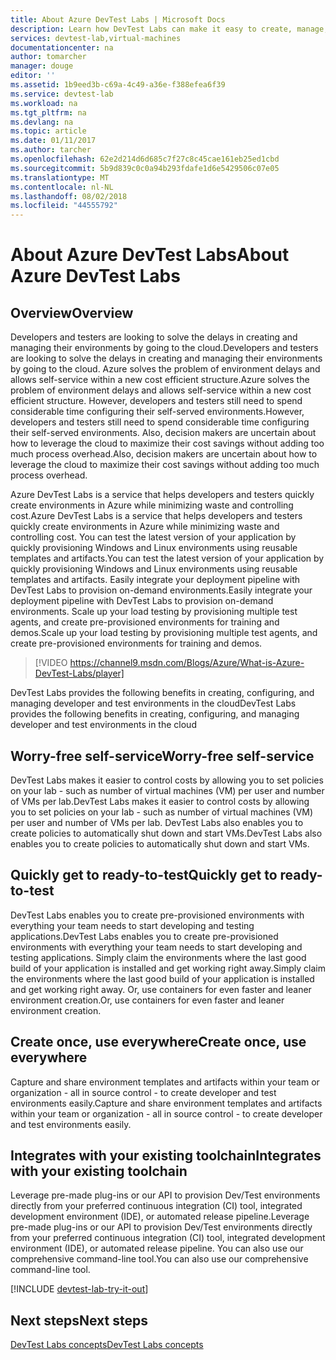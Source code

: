 ```yaml
---
title: About Azure DevTest Labs | Microsoft Docs
description: Learn how DevTest Labs can make it easy to create, manage, and monitor Azure virtual machines
services: devtest-lab,virtual-machines
documentationcenter: na
author: tomarcher
manager: douge
editor: ''
ms.assetid: 1b9eed3b-c69a-4c49-a36e-f388efea6f39
ms.service: devtest-lab
ms.workload: na
ms.tgt_pltfrm: na
ms.devlang: na
ms.topic: article
ms.date: 01/11/2017
ms.author: tarcher
ms.openlocfilehash: 62e2d214d6d685c7f27c8c45cae161eb25ed1cbd
ms.sourcegitcommit: 5b9d839c0c0a94b293fdafe1d6e5429506c07e05
ms.translationtype: MT
ms.contentlocale: nl-NL
ms.lasthandoff: 08/02/2018
ms.locfileid: "44555792"
---
```

# <a name="about-azure-devtest-labs"></a><span data-ttu-id="4125a-103">About Azure DevTest Labs</span><span class="sxs-lookup"><span data-stu-id="4125a-103">About Azure DevTest Labs</span></span>
## <a name="overview"></a><span data-ttu-id="4125a-104">Overview</span><span class="sxs-lookup"><span data-stu-id="4125a-104">Overview</span></span>
<span data-ttu-id="4125a-105">Developers and testers are looking to solve the delays in creating and managing their environments by going to the cloud.</span><span class="sxs-lookup"><span data-stu-id="4125a-105">Developers and testers are looking to solve the delays in creating and managing their environments by going to the cloud.</span></span>  <span data-ttu-id="4125a-106">Azure solves the problem of environment delays and allows self-service within a new cost efficient structure.</span><span class="sxs-lookup"><span data-stu-id="4125a-106">Azure solves the problem of environment delays and allows self-service within a new cost efficient structure.</span></span>  <span data-ttu-id="4125a-107">However, developers and testers still need to spend considerable time configuring their self-served environments.</span><span class="sxs-lookup"><span data-stu-id="4125a-107">However, developers and testers still need to spend considerable time configuring their self-served environments.</span></span> <span data-ttu-id="4125a-108">Also, decision makers are uncertain about how to leverage the cloud to maximize their cost savings without adding too much process overhead.</span><span class="sxs-lookup"><span data-stu-id="4125a-108">Also, decision makers are uncertain about how to leverage the cloud to maximize their cost savings without adding too much process overhead.</span></span>

<span data-ttu-id="4125a-109">Azure DevTest Labs is a service that helps developers and testers quickly create environments in Azure while minimizing waste and controlling cost.</span><span class="sxs-lookup"><span data-stu-id="4125a-109">Azure DevTest Labs is a service that helps developers and testers quickly create environments in Azure while minimizing waste and controlling cost.</span></span> <span data-ttu-id="4125a-110">You can test the latest version of your application by quickly provisioning Windows and Linux environments using reusable templates and artifacts.</span><span class="sxs-lookup"><span data-stu-id="4125a-110">You can test the latest version of your application by quickly provisioning Windows and Linux environments using reusable templates and artifacts.</span></span> <span data-ttu-id="4125a-111">Easily integrate your deployment pipeline with DevTest Labs to provision on-demand environments.</span><span class="sxs-lookup"><span data-stu-id="4125a-111">Easily integrate your deployment pipeline with DevTest Labs to provision on-demand environments.</span></span> <span data-ttu-id="4125a-112">Scale up your load testing by provisioning multiple test agents, and create pre-provisioned environments for training and demos.</span><span class="sxs-lookup"><span data-stu-id="4125a-112">Scale up your load testing by provisioning multiple test agents, and create pre-provisioned environments for training and demos.</span></span>

> [!VIDEO https://channel9.msdn.com/Blogs/Azure/What-is-Azure-DevTest-Labs/player]
> 
> 

<span data-ttu-id="4125a-113">DevTest Labs provides the following benefits in creating, configuring, and managing developer and test environments in the cloud</span><span class="sxs-lookup"><span data-stu-id="4125a-113">DevTest Labs provides the following benefits in creating, configuring, and managing developer and test environments in the cloud</span></span>

## <a name="worry-free-self-service"></a><span data-ttu-id="4125a-114">Worry-free self-service</span><span class="sxs-lookup"><span data-stu-id="4125a-114">Worry-free self-service</span></span>
<span data-ttu-id="4125a-115">DevTest Labs makes it easier to control costs by allowing you to set policies on your lab - such as number of virtual machines (VM) per user and number of VMs per lab.</span><span class="sxs-lookup"><span data-stu-id="4125a-115">DevTest Labs makes it easier to control costs by allowing you to set policies on your lab - such as number of virtual machines (VM) per user and number of VMs per lab.</span></span> <span data-ttu-id="4125a-116">DevTest Labs also enables you to create policies to automatically shut down and start VMs.</span><span class="sxs-lookup"><span data-stu-id="4125a-116">DevTest Labs also enables you to create policies to automatically shut down and start VMs.</span></span>

## <a name="quickly-get-to-ready-to-test"></a><span data-ttu-id="4125a-117">Quickly get to ready-to-test</span><span class="sxs-lookup"><span data-stu-id="4125a-117">Quickly get to ready-to-test</span></span>
<span data-ttu-id="4125a-118">DevTest Labs enables you to create pre-provisioned environments with everything your team needs to start developing and testing applications.</span><span class="sxs-lookup"><span data-stu-id="4125a-118">DevTest Labs enables you to create pre-provisioned environments with everything your team needs to start developing and testing applications.</span></span> <span data-ttu-id="4125a-119">Simply claim the environments where the last good build of your application is installed and get working right away.</span><span class="sxs-lookup"><span data-stu-id="4125a-119">Simply claim the environments where the last good build of your application is installed and get working right away.</span></span> <span data-ttu-id="4125a-120">Or, use containers for even faster and leaner environment creation.</span><span class="sxs-lookup"><span data-stu-id="4125a-120">Or, use containers for even faster and leaner environment creation.</span></span>

## <a name="create-once-use-everywhere"></a><span data-ttu-id="4125a-121">Create once, use everywhere</span><span class="sxs-lookup"><span data-stu-id="4125a-121">Create once, use everywhere</span></span>
<span data-ttu-id="4125a-122">Capture and share environment templates and artifacts within your team or organization - all in source control - to create developer and test environments easily.</span><span class="sxs-lookup"><span data-stu-id="4125a-122">Capture and share environment templates and artifacts within your team or organization - all in source control - to create developer and test environments easily.</span></span>

## <a name="integrates-with-your-existing-toolchain"></a><span data-ttu-id="4125a-123">Integrates with your existing toolchain</span><span class="sxs-lookup"><span data-stu-id="4125a-123">Integrates with your existing toolchain</span></span>
<span data-ttu-id="4125a-124">Leverage pre-made plug-ins or our API to provision Dev/Test environments directly from your preferred continuous integration (CI) tool, integrated development environment (IDE), or automated release pipeline.</span><span class="sxs-lookup"><span data-stu-id="4125a-124">Leverage pre-made plug-ins or our API to provision Dev/Test environments directly from your preferred continuous integration (CI) tool, integrated development environment (IDE), or automated release pipeline.</span></span> <span data-ttu-id="4125a-125">You can also use our comprehensive command-line tool.</span><span class="sxs-lookup"><span data-stu-id="4125a-125">You can also use our comprehensive command-line tool.</span></span>


[!INCLUDE [devtest-lab-try-it-out](../../includes/devtest-lab-try-it-out.md)]

## <a name="next-steps"></a><span data-ttu-id="4125a-126">Next steps</span><span class="sxs-lookup"><span data-stu-id="4125a-126">Next steps</span></span>
[<span data-ttu-id="4125a-127">DevTest Labs concepts</span><span class="sxs-lookup"><span data-stu-id="4125a-127">DevTest Labs concepts</span></span>](devtest-lab-concepts.md)

